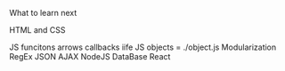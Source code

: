 What to learn next

HTML and CSS

JS funcitons
    arrows
    callbacks
    iife
JS objects = ./object.js
Modularization
RegEx
JSON
AJAX
NodeJS
DataBase
React